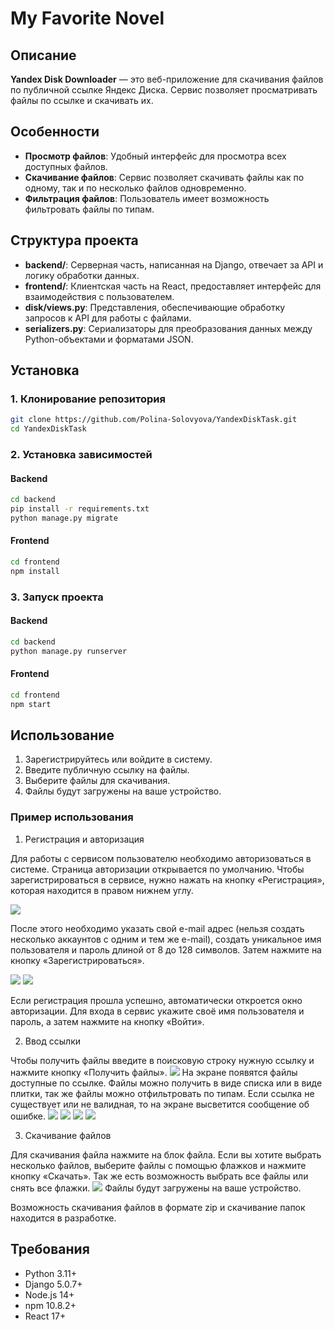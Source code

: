 # My Favorite Novel

## Описание

**Yandex Disk Downloader** — это веб-приложение для скачивания файлов по публичной ссылке Яндекс Диска. Сервис позволяет просматривать файлы по ссылке и скачивать их.
## Особенности

- **Просмотр файлов**: Удобный интерфейс для просмотра всех доступных файлов.
- **Скачивание файлов**: Сервис позволяет скачивать файлы как по одному, так и по несколько файлов одновременно.
- **Фильтрация файлов**: Пользователь имеет возможность фильтровать файлы по типам.

## Структура проекта

- **backend/**: Серверная часть, написанная на Django, отвечает за API и логику обработки данных.
- **frontend/**: Клиентская часть на React, предоставляет интерфейс для взаимодействия с пользователем.
- **disk/views.py**: Представления, обеспечивающие обработку запросов к API для работы с файлами.
- **serializers.py**: Сериализаторы для преобразования данных между Python-объектами и форматами JSON.

## Установка

### 1. Клонирование репозитория

```bash
git clone https://github.com/Polina-Solovyova/YandexDiskTask.git
cd YandexDiskTask
```
### 2. Установка зависимостей
#### Backend

```bash
cd backend
pip install -r requirements.txt
python manage.py migrate
```

#### Frontend
```bash
cd frontend
npm install
```

### 3. Запуск проекта
#### Backend


```bash
cd backend
python manage.py runserver
```
#### Frontend

```bash
cd frontend
npm start
```

## Использование
1. Зарегистрируйтесь или войдите в систему. 
2. Введите публичную ссылку на файлы.
3. Выберите файлы для скачивания. 
4. Файлы будут загружены на ваше устройство.
### Пример использования
1. Регистрация и авторизация

Для работы с сервисом пользователю необходимо авторизоваться в системе. Страница авторизации открывается по умолчанию. Чтобы зарегистрироваться в сервисе, нужно нажать на кнопку «Регистрация», которая находится в правом нижнем углу.

![](./docs/img/LoginPage.png)

После этого необходимо указать свой e-mail адрес (нельзя создать несколько аккаунтов с одним и тем же e-mail), создать уникальное имя пользователя и пароль длиной от 8 до 128 символов. Затем нажмите на кнопку «Зарегистрироваться».

![](./docs/img/RegisterPage.png)
![](./docs/img/Register.png)


Если регистрация прошла успешно, автоматически откроется окно авторизации. Для входа в сервис укажите своё имя пользователя и пароль, а затем нажмите на кнопку «Войти».

2. Ввод ссылки

Чтобы получить файлы введите в поисковую строку нужную ссылку и нажмите кнопку «Получить файлы». 
![](./docs/img/DownloadPageLink.png)
На экране появятся файлы доступные по ссылке. Файлы можно получить в виде списка или в виде плитки, так же файлы можно отфильтровать по типам. Если ссылка не существует или не валидная, то на экране высветится сообщение об ошибке.
![](./docs/img/FilesList.png)
![](./docs/img/FilesGrid.png)
![](./docs/img/FilesImages.png)
![](./docs/img/FilesError2.png)



3. Скачивание файлов

Для скачивания файла нажмите на блок файла. Если вы хотите выбрать несколько файлов, выберите файлы с помощью флажков и нажмите кнопку «Скачать». Так же есть возможность выбрать все файлы или снять все флажки.
![](./docs/img/Download.png)
Файлы будут загружены на ваше устройство.



Возможность скачивания файлов в формате zip и скачивание папок находится в разработке.

## Требования
- Python 3.11+
- Django 5.0.7+
- Node.js 14+
- npm 10.8.2+
- React 17+
